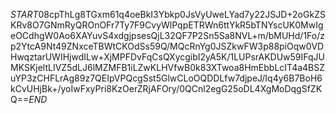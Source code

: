 $START$08cpThLg8TGxm61q4oeBkI3Ybkp0JsVyUweLYad7y22JSJD+2oGkZSKRv8O7GNmRyQROnOFr7Ty7F9CvyWlPqpETRWn6ttYkR5bTNYscUK0MwIgeOCdhgW0Ao6XAYuvS4xdgjpsesQjL32QF7P2Sn5Sa8NVL+m/bMUHd/1Fo/zp2YtcA9Nt49ZNxceTBWtCKOdSs59Q/MQcRnYg0JSZkwFW3p88piOqw0VDHwqztarUWIHjwdILw+XjMPFDvFqCsQXycgibI2yA5K/1LUPsrAKDUw59IFqJUMKSKjeltLIVZ5dLJ6lMZMFB1iLZwKLHVfwB0k83XTwoa8HmEbbLcIT4a4BSZuYP3zCHFLrAg89z7QEIpVPQcgSst5GlwCLoOQDDLfw7djpeJ/Iq4y6B7BoH6kCvUHjBk+/yoIwFxyPri8KzOerZRjAFOry/0QCnl2egG25oDL4XgMoDqgSfZKQ==$END$